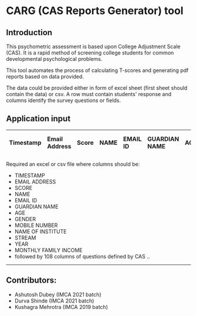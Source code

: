 # CARG (CAS Reports Generator) tool

## Introduction

This psychometric assessment is based upon College Adjustment Scale (CAS).
It is a rapid method of screening college students for common developmental psychological problems.

This tool automates the process of calculating T-scores and generating pdf reports based
on data provided.

The data could be provided either in form of excel sheet (first sheet should contain the data) or csv.
A row must contain students' response and columns identify the survey questions or fields.


## Application input

| Timestamp | Email Address | Score | NAME | EMAIL ID | GUARDIAN NAME | AGE | GENDER | MOBILE NUMBER | NAME OF INSTITUTE | STREAM | YEAR | MONTHLY FAMILY INCOME |
| :-------- | :------------ | :---- | :--- | :------- | :------------ | :-- | :----- | :------------ | :---------------- | :----- | :--- | :-------------------- |

Required an excel or csv file where columns should be:

* TIMESTAMP
* EMAIL ADDRESS
* SCORE
* NAME
* EMAIL ID
* GUARDIAN NAME
* AGE
* GENDER
* MOBILE NUMBER
* NAME OF INSTITUTE
* STREAM
* YEAR
* MONTHLY FAMILY INCOME
* followed by 108 columns of questions defined by CAS ..

---

## Contributors:

* Ashutosh Dubey      (IMCA 2021 batch)
* Durva Shinde        (IMCA 2021 batch)
* Kushagra Mehrotra   (IMCA 2019 batch)